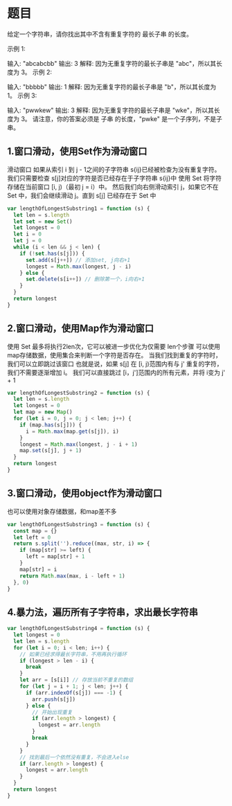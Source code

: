 # 题目

给定一个字符串，请你找出其中不含有重复字符的 最长子串 的长度。

示例 1:

输入: "abcabcbb"
输出: 3 
解释: 因为无重复字符的最长子串是 "abc"，所以其长度为 3。
示例 2:

输入: "bbbbb"
输出: 1
解释: 因为无重复字符的最长子串是 "b"，所以其长度为 1。
示例 3:

输入: "pwwkew"
输出: 3
解释: 因为无重复字符的最长子串是 "wke"，所以其长度为 3。
请注意，你的答案必须是 子串 的长度，"pwke" 是一个子序列，不是子串。

## 1.窗口滑动，使用Set作为滑动窗口

滑动窗口
如果从索引 i 到 j - 1之间的子字符串 s{ij}已经被检查为没有重复字符。
我们只需要检查 s[j]对应的字符是否已经存在于子字符串 s{ij}中
使用 Set 将字符存储在当前窗口 [i, j)（最初 j = i）中。
然后我们向右侧滑动索引 j，如果它不在 Set 中，我们会继续滑动 j。直到 s[j] 已经存在于 Set 中

```js
var lengthOfLongestSubstring1 = function (s) {
  let len = s.length
  let set = new Set()
  let longest = 0
  let i = 0
  let j = 0
  while (i < len && j < len) {
    if (!set.has(s[j])) {
      set.add(s[j++]) // 添加set, j向右+1
      longest = Math.max(longest, j - i)
    } else {
      set.delete(s[i++]) // 删除第一个，i向右+1
    }
  }
  return longest
}
```

## 2.窗口滑动，使用Map作为滑动窗口

使用 Set 最多将执行2len次，它可以被进一步优化为仅需要 len个步骤
可以使用map存储数据，使用集合来判断一个字符是否存在。 当我们找到重复的字符时，我们可以立即跳过该窗口
也就是说，如果 s[j] 在 [i, j)范围内有与 j' 重复的字符，我们不需要逐渐增加 i。 
我们可以直接跳过 [i，j']范围内的所有元素，并将 i变为 j' + 1

```js
var lengthOfLongestSubstring2 = function (s) {
  let len = s.length
  let longest = 0
  let map = new Map()
  for (let i = 0, j = 0; j < len; j++) {
    if (map.has(s[j])) {
      i = Math.max(map.get(s[j]), i)
    }
    longest = Math.max(longest, j - i + 1)
    map.set(s[j], j + 1)
  }
  return longest
}
```

## 3.窗口滑动，使用object作为滑动窗口

也可以使用对象存储数据，和map差不多

```js
var lengthOfLongestSubstring3 = function (s) {
  const map = {}
  let left = 0
  return s.split('').reduce((max, str, i) => {
    if (map[str] >= left) {
      left = map[str] + 1
    }
    map[str] = i
    return Math.max(max, i - left + 1)
  }, 0)
}
```

## 4.暴力法，遍历所有子字符串，求出最长字符串

```js
var lengthOfLongestSubstring4 = function (s) {
  let longest = 0
  let len = s.length
  for (let i = 0; i < len; i++) {
    // 如果已经求得最长字符串，不用再执行循环
    if (longest > len - i) {
      break
    }
    let arr = [s[i]] // 存放当前不重复的数组
    for (let j = i + 1; j < len; j++) {
      if (arr.indexOf(s[j]) === -1) {
        arr.push(s[j])
      } else {
        // 开始出现重复
        if (arr.length > longest) {
          longest = arr.length
        }
        break
      }
    }
    // 找到最后一个依然没有重复，不会进入else
    if (arr.length > longest) {
      longest = arr.length
    }
  }
  return longest
}
```